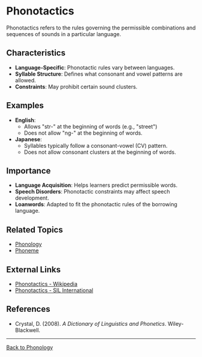 # Phonotactics

Phonotactics refers to the rules governing the permissible combinations and sequences of sounds in a particular language.

## Characteristics

- **Language-Specific**: Phonotactic rules vary between languages.
- **Syllable Structure**: Defines what consonant and vowel patterns are allowed.
- **Constraints**: May prohibit certain sound clusters.

## Examples

- **English**:
  - Allows "str-" at the beginning of words (e.g., "street")
  - Does not allow "ng-" at the beginning of words.
- **Japanese**:
  - Syllables typically follow a consonant-vowel (CV) pattern.
  - Does not allow consonant clusters at the beginning of words.

## Importance

- **Language Acquisition**: Helps learners predict permissible words.
- **Speech Disorders**: Phonotactic constraints may affect speech development.
- **Loanwords**: Adapted to fit the phonotactic rules of the borrowing language.

## Related Topics

- [Phonology](Phonology.md)
- [Phoneme](Phoneme.md)

## External Links

- [Phonotactics - Wikipedia](https://en.wikipedia.org/wiki/Phonotactics)
- [Phonotactics - SIL International](https://glossary.sil.org/term/phonotactics)

## References

- Crystal, D. (2008). *A Dictionary of Linguistics and Phonetics*. Wiley-Blackwell.

---

[Back to Phonology](README.md)
